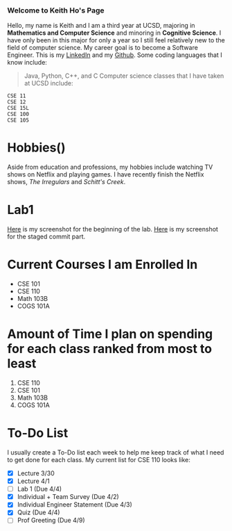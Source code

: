### Welcome to Keith Ho's Page

Hello, my name is Keith and I am a third year at UCSD, majoring in **Mathematics and Computer Science** and minoring in **Cognitive Science**. I have only been in this major for only a year so I still feel relatively new to the field of computer science. My career goal is to become a Software Engineer. This is my [LinkedIn](https://www.linkedin.com/in/keith-h-263215115/) and my [Github](https://github.com/KeithDHo). Some coding languages that I know include:
> Java, Python, C++, and C
Computer science classes that I have taken at UCSD include:
```
CSE 11
CSE 12
CSE 15L
CSE 100
CSE 105
```

# Hobbies()
Aside from education and professions, my hobbies include watching TV shows on Netflix and playing games. I have recently finish the Netflix shows, *The Irregulars* and *Schitt's Creek*. 

# Lab1
[Here](./Screenshots/Lab1%20Part%202.1,%202.2%20.png) is my screenshot for the beginning of the lab. [Here](./Screenshots/Lab1%20gitignore.png) is my screenshot for the staged commit part.

# Current Courses I am Enrolled In
- CSE 101
- CSE 110
- Math 103B
- COGS 101A

# Amount of Time I plan on spending for each class ranked from most to least
1. CSE 110
2. CSE 101
3. Math 103B
4. COGS 101A

# To-Do List
I usually create a To-Do list each week to help me keep track of what I need to get done for each class. My current list for CSE 110 looks like:
- [x] Lecture 3/30
- [x] Lecture 4/1
- [ ] Lab 1 (Due 4/4)
- [x] Individual + Team Survey (Due 4/2)
- [x] Individual Engineer Statement (Due 4/3)
- [x] Quiz (Due 4/4)
- [ ] Prof Greeting (Due 4/9)